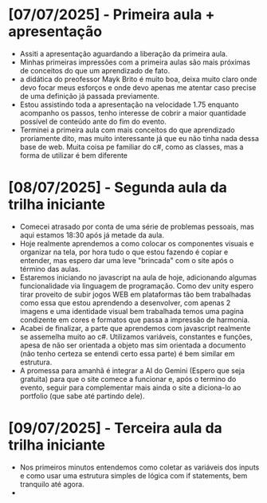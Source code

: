 # [07/07/2025] - Primeira aula + apresentação
- Assiti a apresentação aguardando a liberação da primeira aula.
- Minhas primeiras impressões com a primeira aulas são mais próximas de conceitos do que um aprendizado de fato.
- a didática do preofessor Mayk Brito é muito boa, deixa muito claro onde devo focar meus esforços e onde devo apenas me atentar caso precise de uma definição já passada previamente.
- Estou assistindo toda a apresentação na velocidade 1.75 enquanto acompanho os passos, tenho interesse de cobrir a maior quantidade possível de conteúdo ante do fim do evento.
- Terminei a primeira aula com mais conceitos do que aprendizado proriamente dito, mas muito interessante já que eu não tinha nada dessa base de web. Muita coisa pe familiar do c#, como as classes, mas a forma de utilizar é bem diferente

# [08/07/2025] - Segunda aula da trilha iniciante
- Comecei atrasado por conta de uma série de problemas pessoais, mas aqui estamos 18:30 após já metade da aula.
- Hoje realmente aprendemos a como colocar os componentes visuais e organizar na tela, por hora tudo o que estou fazendo é copiar e entender, mas espero dar uma leve "brincada" com o site após o término das aulas.
- Estaremos iniciando no javascript na aula de hoje, adicionando algumas funcionalidade via linguagem de programação. Como dev unity espero tirar proveito de subir jogos WEB em plataformas tão bem trabalhadas como essa que estou aprendendo a desenvolver, com apenas 2 imagens e uma identidade visual bem trabalhada temos uma pagina condizente em cores e formatos que passa a impressão de harmonia.
- Acabei de finalizar, a parte que aprendemos com javascript realmente se assemelha muito ao c#. Utilizamos variáveis, constantes e funções, apesa de não ser orientada a objeto mas sim orientada a documento (não tenho certeza se entendi certo essa parte) é bem similar em estrutura.
- A promessa para amanhã é integrar a AI do Gemini (Espero que seja gratuita) para que o site comece a funcionar e, após o termino do evento, seguir para complementar mais ainda o site a diciona-lo ao portfolio (que sabe até partindo dele).

# [09/07/2025] - Terceira aula da trilha iniciante
- Nos primeiros minutos entendemos como coletar as variáveis dos inputs e como usar uma estrutura simples de lógica com if statements, bem tranquilo até agora.
-  